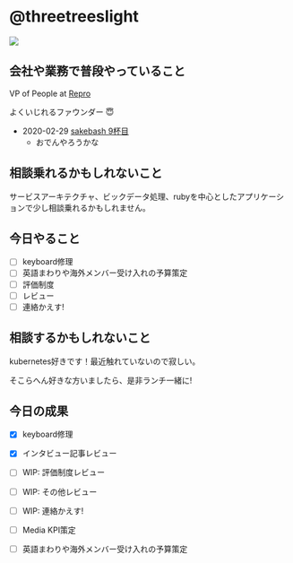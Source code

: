 # @threetreeslight

![](https://avatars3.githubusercontent.com/u/1057490?s=100&v=4)

## 会社や業務で普段やっていること

VP of People at [Repro](https://repro.io)

よくいじれるファウンダー :innocent:

- 2020-02-29 [sakebash 9杯目](https://repro.connpass.com/event/158632/)
  - おでんやろうかな

## 相談乗れるかもしれないこと

サービスアーキテクチャ、ビックデータ処理、rubyを中心としたアプリケーションで少し相談乗れるかもしれません。

## 今日やること

- [ ] keyboard修理
- [ ] 英語まわりや海外メンバー受け入れの予算策定
- [ ] 評価制度
- [ ] レビュー
- [ ] 連絡かえす!

## 相談するかもしれないこと

kubernetes好きです！最近触れていないので寂しい。

そこらへん好きな方いましたら、是非ランチ一緒に!

## 今日の成果

- [x] keyboard修理
- [x] インタビュー記事レビュー
- [ ] WIP: 評価制度レビュー
- [ ] WIP: その他レビュー
- [ ] WIP: 連絡かえす!
- [ ] Media KPI策定
- [ ] 英語まわりや海外メンバー受け入れの予算策定


